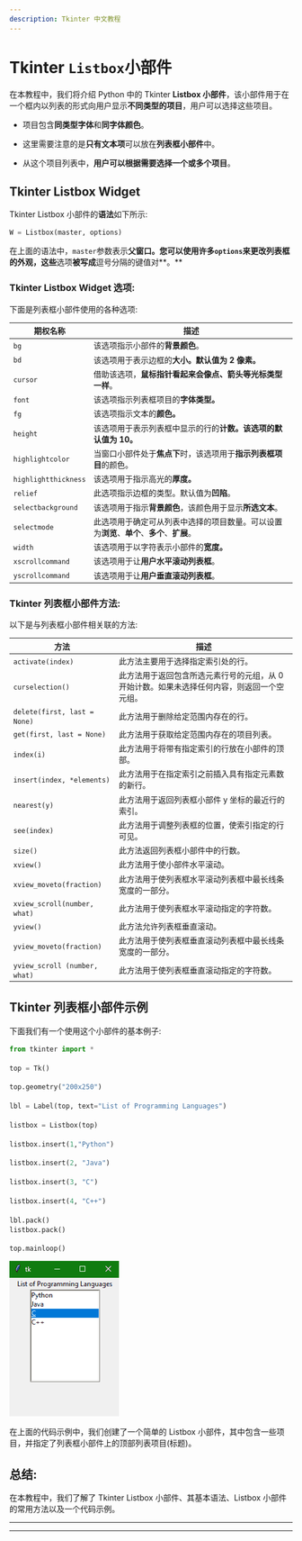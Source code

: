 ```yaml
---
description: Tkinter 中文教程
---
```


# Tkinter `Listbox`小部件

在本教程中，我们将介绍 Python 中的 Tkinter **Listbox 小部件**，该小部件用于在一个框内以列表的形式向用户显示**不同类型的项目**，用户可以选择这些项目。

*   项目包含**同类型字体**和**同字体颜色**。

*   这里需要注意的是**只有文本项**可以放在**列表框小部件**中。

*   从这个项目列表中，**用户可以根据需要选择一个或多个项目**。

## Tkinter Listbox Widget

Tkinter Listbox 小部件的**语法**如下所示:

```py
W = Listbox(master, options) 
```

在上面的语法中，`master`参数表示**父窗口。**您可以使用许多`options`来更改列表框的**外观，这些**选项**被写成**逗号分隔的键值对**。**

### Tkinter Listbox Widget 选项:

下面是列表框小部件使用的各种选项:

| 期权名称 | 描述 |
| --- | --- |
| `bg` | 该选项指示小部件的**背景颜色**。 |
| `bd` | 该选项用于表示边框的**大小。默认值为 2 像素。** |
| `cursor` | 借助该选项，**鼠标指针看起来会像点、箭头等光标类型一样**。 |
| `font` | 该选项指示列表框项目的**字体类型。** |
| `fg` | 该选项指示文本的**颜色。** |
| `height` | 该选项用于表示列表框中显示的行的**计数。该选项的默认值为 10。** |
| `highlightcolor` | 当窗口小部件处于**焦点下**时，该选项用于**指示列表框项目**的颜色。 |
| `highlightthickness` | 该选项用于指示高光的**厚度。** |
| `relief` | 此选项指示边框的类型。默认值为**凹陷**。 |
| `selectbackground` | 该选项用于指示**背景颜色**，该颜色用于显示**所选文本**。 |
| `selectmode` | 此选项用于确定可从列表中选择的项目数量。可以设置为**浏览**、**单个**、**多个**、**扩展**。 |
| `width` | 该选项用于以字符表示小部件的**宽度。** |
| `xscrollcommand` | 该选项用于让**用户水平滚动列表框**。 |
| `yscrollcommand` | 该选项用于让**用户垂直滚动列表框**。 |

### Tkinter 列表框小部件方法:

以下是与列表框小部件相关联的方法:

| 方法 | 描述 |
| --- | --- |
| `activate(index)` | 此方法主要用于选择指定索引处的行。 |
| `curselection()` | 此方法用于返回包含所选元素行号的元组，从 0 开始计数。如果未选择任何内容，则返回一个空元组。 |
| `delete(first, last = None)` | 此方法用于删除给定范围内存在的行。 |
| `get(first, last = None)` | 此方法用于获取给定范围内存在的项目列表。 |
| `index(i)` | 此方法用于将带有指定索引的行放在小部件的顶部。 |
| `insert(index, *elements)` | 此方法用于在指定索引之前插入具有指定元素数的新行。 |
| `nearest(y)` | 此方法用于返回列表框小部件 y 坐标的最近行的索引。 |
| `see(index)` | 此方法用于调整列表框的位置，使索引指定的行可见。 |
| `size()` | 此方法返回列表框小部件中的行数。 |
| `xview()` | 此方法用于使小部件水平滚动。 |
| `xview_moveto(fraction)` | 此方法用于使列表框水平滚动列表框中最长线条宽度的一部分。 |
| `xview_scroll(number, what)` | 此方法用于使列表框水平滚动指定的字符数。 |
| `yview()` | 此方法允许列表框垂直滚动。 |
| `yview_moveto(fraction)` | 此方法用于使列表框垂直滚动列表框中最长线条宽度的一部分。 |
| `yview_scroll (number, what)` | 此方法用于使列表框垂直滚动指定的字符数。 |

## Tkinter 列表框小部件示例

下面我们有一个使用这个小部件的基本例子:

```py
from tkinter import *

top = Tk()

top.geometry("200x250")

lbl = Label(top, text="List of Programming Languages")

listbox = Listbox(top)

listbox.insert(1,"Python")

listbox.insert(2, "Java")

listbox.insert(3, "C")

listbox.insert(4, "C++")

lbl.pack()
listbox.pack()

top.mainloop() 
```

![](img/5113a18fa6be30bd0875e40962ec871f.png)

在上面的代码示例中，我们创建了一个简单的 Listbox 小部件，其中包含一些项目，并指定了列表框小部件上的顶部列表项目(标题)。

## 总结:

在本教程中，我们了解了 Tkinter Listbox 小部件、其基本语法、Listbox 小部件的常用方法以及一个代码示例。

* * *

* * *